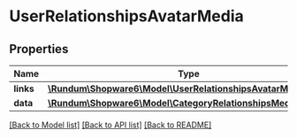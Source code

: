 # UserRelationshipsAvatarMedia

## Properties
Name | Type | Description | Notes
------------ | ------------- | ------------- | -------------
**links** | [**\Rundum\Shopware6\Model\UserRelationshipsAvatarMediaLinks**](UserRelationshipsAvatarMediaLinks.md) |  | [optional] 
**data** | [**\Rundum\Shopware6\Model\CategoryRelationshipsMediaData**](CategoryRelationshipsMediaData.md) |  | [optional] 

[[Back to Model list]](../../README.md#documentation-for-models) [[Back to API list]](../../README.md#documentation-for-api-endpoints) [[Back to README]](../../README.md)

